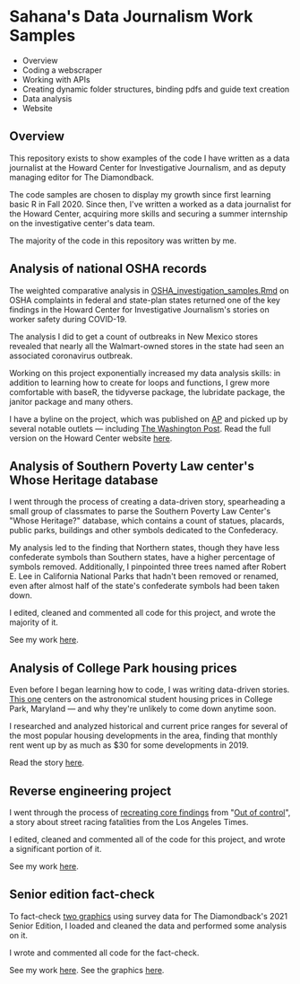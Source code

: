 # Sahana's Data Journalism Work Samples

* Overview
* Coding a webscraper
* Working with APIs 
* Creating dynamic folder structures, binding pdfs and guide text creation 
* Data analysis 
* Website

## Overview
 
This repository exists to show examples of the code I have written as a data journalist at the Howard Center for Investigative Journalism, and as deputy managing editor for The Diamondback. 

The code samples are chosen to display my growth since first learning basic R in Fall 2020. Since then, I've written a worked as a data journalist for the Howard Center, acquiring more skills and securing a summer internship on the investigative center's data team. 

The majority of the code in this repository was written by me. 

## Analysis of national OSHA records

The weighted comparative analysis in [OSHA_investigation_samples.Rmd](https://github.com/sahanasjay/data_journalism_portfolio/blob/main/howard_center_OSHA_investigation_examples/OSHA_investigation_samples.Rmd) on OSHA complaints in federal and state-plan states returned one of the key findings in the Howard Center for Investigative Journalism's stories on worker safety during COVID-19. 

The analysis I did to get a count of outbreaks in New Mexico stores revealed that nearly all the Walmart-owned stores in the state had seen an associated coronavirus outbreak.

Working on this project  exponentially increased my data analysis skills: in addition to learning how to create for loops and functions, I grew more comfortable with baseR, the tidyverse package, the lubridate package, the janitor package and many others. 

I have a byline on the project, which was published on [AP](https://apnews.com/article/coronavirus-pandemic-health-business-caf5e31d883a18deae6cd367a5ee8978) and picked up by several notable outlets — including [The Washington Post](https://www.washingtonpost.com/business/walmart-sales-soared-essential-workers-got-scant-protection/2021/05/12/a4fe5d6a-b33f-11eb-bc96-fdf55de43bef_story.html). Read the full version on the Howard Center website [here](https://cnsmaryland.org/2021/05/12/as-walmart-sales-soared-workers-got-scant-covid-19-protection-from-osha/).

## Analysis of Southern Poverty Law center's Whose Heritage database

I went through the process of creating a data-driven story, spearheading a small group of classmates to parse the Southern Poverty Law Center's "Whose Heritage?" database, which contains a count of statues, placards, public parks, buildings and other symbols dedicated to the Confederacy.

My analysis led to the finding that Northern states, though they have less confederate symbols than Southern states, have a higher percentage of symbols removed. Additionally, I pinpointed three trees named after Robert E. Lee in California National Parks that hadn't been removed or renamed, even after almost half of the state's confederate symbols had been taken down. 

I edited, cleaned and commented all code for this project, and wrote the majority of it. 

See my work [here](https://github.com/sahanasjay/data_journalism_portfolio/blob/main/heritage_analysis_project/heritage_analysis_final.Rmd). 

## Analysis of College Park housing prices  

Even before I began learning how to code, I was writing data-driven stories. [This one](https://dbknews.com/2019/12/29/umd-college-park-student-housing-rent-prices-expensive-vacancy-commons-varsity-view/) centers on the astronomical student housing prices in College Park, Maryland — and why they're unlikely to come down anytime soon. 

I researched and analyzed historical and current price ranges for several of the most popular housing developments in the area, finding that monthly rent went up by as much as $30 for some developments in 2019.

Read the story [here](https://dbknews.com/2019/12/29/umd-college-park-student-housing-rent-prices-expensive-vacancy-commons-varsity-view/). 

## Reverse engineering project 

I went through the process of [recreating core findings](https://github.com/sahanasjay/data_journalism_portfolio/blob/main/reverse_engineering_project/analysis.Rmd) from "[Out of control](https://www.latimes.com/projects/la-me-street-racing/)", a story about street racing fatalities from the Los Angeles Times.

I edited, cleaned and commented all of the code for this project, and wrote a significant portion of it. 

See my work [here](https://github.com/sahanasjay/data_journalism_portfolio/blob/main/reverse_engineering_project/analysis.Rmd). 

## Senior edition fact-check 

To fact-check [two graphics](https://dbknews.com/2021/04/27/senior-edition-looking-back-survey/) using survey data for The Diamondback's 2021 Senior Edition, I loaded and cleaned the data and performed some analysis on it.

I wrote and commented all code for the fact-check. 

See my work [here](https://github.com/sahanasjay/data_journalism_portfolio/blob/main/senior_edition_data_fact_check/senior_edition_data.Rmd). See the graphics [here](https://dbknews.com/2021/04/27/senior-edition-looking-back-survey/). 
 
